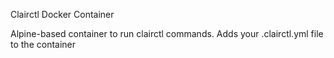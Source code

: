 Clairctl Docker Container

Alpine-based container to run clairctl commands.  Adds your .clairctl.yml file to the container
